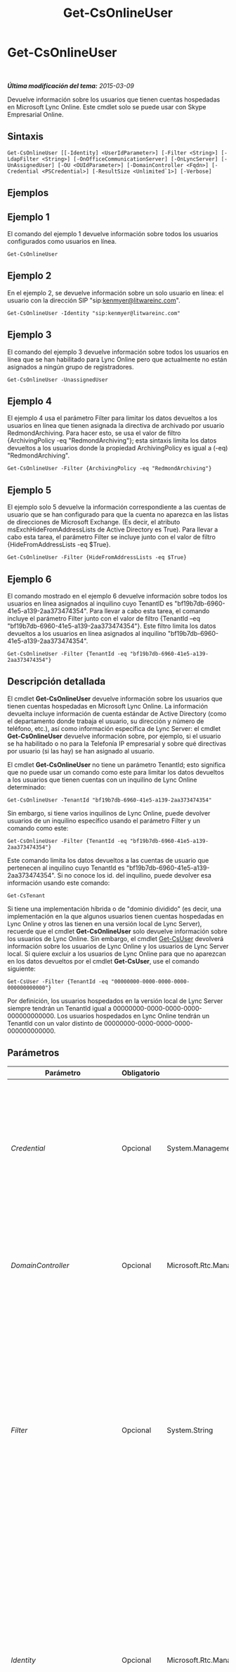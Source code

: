 ﻿---
title: Get-CsOnlineUser
TOCTitle: Get-CsOnlineUser
ms:assetid: 2bfafd70-a7d9-4308-a353-5ecf44249b53
ms:mtpsurl: https://technet.microsoft.com/es-es/library/JJ994026(v=OCS.15)
ms:contentKeyID: 52061624
ms.date: 01/07/2017
mtps_version: v=OCS.15
ms.translationtype: HT
---

# Get-CsOnlineUser

 

_**Última modificación del tema:** 2015-03-09_

Devuelve información sobre los usuarios que tienen cuentas hospedadas en Microsoft Lync Online. Este cmdlet solo se puede usar con Skype Empresarial Online.

## Sintaxis

    Get-CsOnlineUser [[-Identity] <UserIdParameter>] [-Filter <String>] [-LdapFilter <String>] [-OnOfficeCommunicationServer] [-OnLyncServer] [-UnAssignedUser] [-OU <OUIdParameter>] [-DomainController <Fqdn>] [-Credential <PSCredential>] [-ResultSize <Unlimited`1>] [-Verbose]

## Ejemplos

## Ejemplo 1

El comando del ejemplo 1 devuelve información sobre todos los usuarios configurados como usuarios en línea.

    Get-CsOnlineUser

## Ejemplo 2

En el ejemplo 2, se devuelve información sobre un solo usuario en línea: el usuario con la dirección SIP "sip:kenmyer@litwareinc.com".

    Get-CsOnlineUser -Identity "sip:kenmyer@litwareinc.com"

## Ejemplo 3

El comando del ejemplo 3 devuelve información sobre todos los usuarios en línea que se han habilitado para Lync Online pero que actualmente no están asignados a ningún grupo de registradores.

    Get-CsOnlineUser -UnassignedUser

## Ejemplo 4

El ejemplo 4 usa el parámetro Filter para limitar los datos devueltos a los usuarios en línea que tienen asignada la directiva de archivado por usuario RedmondArchiving. Para hacer esto, se usa el valor de filtro {ArchivingPolicy -eq "RedmondArchiving"}; esta sintaxis limita los datos devueltos a los usuarios donde la propiedad ArchivingPolicy es igual a (-eq) "RedmondArchiving".

    Get-CsOnlineUser -Filter {ArchivingPolicy -eq "RedmondArchiving"}

## Ejemplo 5

El ejemplo solo 5 devuelve la información correspondiente a las cuentas de usuario que se han configurado para que la cuenta no aparezca en las listas de direcciones de Microsoft Exchange. (Es decir, el atributo msExchHideFromAddressLists de Active Directory es True). Para llevar a cabo esta tarea, el parámetro Filter se incluye junto con el valor de filtro {HideFromAddressLists -eq $True}.

    Get-CsOnlineUser -Filter {HideFromAddressLists -eq $True}

## Ejemplo 6

El comando mostrado en el ejemplo 6 devuelve información sobre todos los usuarios en línea asignados al inquilino cuyo TenantID es "bf19b7db-6960-41e5-a139-2aa373474354". Para llevar a cabo esta tarea, el comando incluye el parámetro Filter junto con el valor de filtro {TenantId –eq "bf19b7db-6960-41e5-a139-2aa373474354"}. Este filtro limita los datos devueltos a los usuarios en línea asignados al inquilino "bf19b7db-6960-41e5-a139-2aa373474354".

    Get-CsOnlineUser -Filter {TenantId -eq "bf19b7db-6960-41e5-a139-2aa373474354"}

## Descripción detallada

El cmdlet **Get-CsOnlineUser** devuelve información sobre los usuarios que tienen cuentas hospedadas en Microsoft Lync Online. La información devuelta incluye información de cuenta estándar de Active Directory (como el departamento donde trabaja el usuario, su dirección y número de teléfono, etc.), así como información específica de Lync Server: el cmdlet **Get-CsOnlineUser** devuelve información sobre, por ejemplo, si el usuario se ha habilitado o no para la Telefonía IP empresarial y sobre qué directivas por usuario (si las hay) se han asignado al usuario.

El cmdlet **Get-CsOnlineUser** no tiene un parámetro TenantId; esto significa que no puede usar un comando como este para limitar los datos devueltos a los usuarios que tienen cuentas con un inquilino de Lync Online determinado:

    Get-CsOnlineUser -TenantId "bf19b7db-6960-41e5-a139-2aa373474354"

Sin embargo, si tiene varios inquilinos de Lync Online, puede devolver usuarios de un inquilino específico usando el parámetro Filter y un comando como este:

    Get-CsOnlineUser -Filter {TenantId -eq "bf19b7db-6960-41e5-a139-2aa373474354"}

Este comando limita los datos devueltos a las cuentas de usuario que pertenecen al inquilino cuyo TenantId es "bf19b7db-6960-41e5-a139-2aa373474354". Si no conoce los id. del inquilino, puede devolver esa información usando este comando:

    Get-CsTenant

Si tiene una implementación híbrida o de "dominio dividido" (es decir, una implementación en la que algunos usuarios tienen cuentas hospedadas en Lync Online y otros las tienen en una versión local de Lync Server), recuerde que el cmdlet **Get-CsOnlineUser** solo devuelve información sobre los usuarios de Lync Online. Sin embargo, el cmdlet [Get-CsUser](get-csuser.md) devolverá información sobre los usuarios de Lync Online y los usuarios de Lync Server local. Si quiere excluir a los usuarios de Lync Online para que no aparezcan en los datos devueltos por el cmdlet **Get-CsUser**, use el comando siguiente:

    Get-CsUser -Filter {TenantId -eq "00000000-0000-0000-0000-000000000000"}

Por definición, los usuarios hospedados en la versión local de Lync Server siempre tendrán un TenantId igual a 00000000-0000-0000-0000-000000000000. Los usuarios hospedados en Lync Online tendrán un TenantId con un valor distinto de 00000000-0000-0000-0000-000000000000.

## Parámetros


<table>
<colgroup>
<col style="width: 25%" />
<col style="width: 25%" />
<col style="width: 25%" />
<col style="width: 25%" />
</colgroup>
<thead>
<tr class="header">
<th>Parámetro</th>
<th>Obligatorio</th>
<th>Tipo</th>
<th>Descripción</th>
</tr>
</thead>
<tbody>
<tr class="odd">
<td><p><em>Credential</em></p></td>
<td><p>Opcional</p></td>
<td><p>System.Management.Automation.PSCredential</p></td>
<td><p>Permite ejecutar el cmdlet <strong>Get-CsOnlineUser</strong> con credenciales alternativas. Esto puede ser necesario si la cuenta usada para iniciar sesión de Windows no tiene los privilegios necesarios para trabajar con objetos de usuario.</p>
<p>Para usar el parámetro Credential, primero debe crear un objeto PSCredential con el cmdlet <strong>Get-Credential</strong>. Si necesita información detallada, consulte el tema de ayuda del cmdlet <strong>Get-Credential</strong>.</p></td>
</tr>
<tr class="even">
<td><p><em>DomainController</em></p></td>
<td><p>Opcional</p></td>
<td><p>Microsoft.Rtc.Management.Deploy.Fqdn</p></td>
<td><p>Permite conectarse al controlador de dominio especificado para recuperar información de usuarios. Para conectarse a un controlador de dominio específico, incluya el parámetro DomainController seguido del nombre de dominio completo (FQDN) (por ejemplo, atl-cs-001.litwareinc.com).</p></td>
</tr>
<tr class="odd">
<td><p><em>Filter</em></p></td>
<td><p>Opcional</p></td>
<td><p>System.String</p></td>
<td><p>Permite limitar los datos que se devuelven filtrando los atributos específicos de Lync Server. Por ejemplo, puede limitar los datos devueltos a usuarios con una directiva de voz específica asignada o a usuarios que no tengan una directiva de voz específica asignada.</p>
<p>El parámetro Filter usa la misma sintaxis de filtrado de Windows PowerShell que usa el cmdlet Where-Object. Por ejemplo, un filtro que solo devuelve usuarios que se hayan habilitado para Telefonía IP empresarial tendría este aspecto, en el que EnterpriseVoiceEnabled representa el atributo de Active Directory, -eq representa el operador de comparación (igual a) y $True (una variable de Windows PowerShell integrada) representa el valor de filtro:</p>
<p>{EnterpriseVoiceEnabled -eq $True}</p></td>
</tr>
<tr class="even">
<td><p><em>Identity</em></p></td>
<td><p>Opcional</p></td>
<td><p>Microsoft.Rtc.Management.AD.UserIdParameter</p></td>
<td><p>Indica el parámetro Identity de la cuenta de usuario que se recuperará. Las identidades de usuario pueden especificarse con cuatro formatos: 1) la dirección SIP del usuario; 2) el nombre principal del usuario (UPN); 3) el nombre del dominio y el nombre de inicio de sesión del usuario, con formato dominio\nombre (por ejemplo, litwareinc\kenmyer), y 4) el nombre para mostrar de Active Directory del usuario (por ejemplo, Ken Myer). Además se puede hacer referencia a la cuenta del usuario al usar el nombre distintivo de Active Directory del usuario.</p>
<p>Puede usar el asterisco (*) como comodín al usar el Nombre para mostrar como identidad del usuario. Por ejemplo, el parámetro Identity &quot;* Smith&quot; devolvería todos los usuarios cuyo nombre para mostrar termine con el valor de cadena &quot; Smith&quot;.</p></td>
</tr>
<tr class="odd">
<td><p><em>LdapFilter</em></p></td>
<td><p>Opcional</p></td>
<td><p>System.String</p></td>
<td><p>Lo habilita para limitar los datos que se devuelven mediante el filtrado de los atributos genéricos de Active Directory, (es decir, los atributos que no son específicos de Lync Server). Por ejemplo, puede limitar los datos devueltos a usuarios que trabajan en un departamento específico o usuarios con un cargo determinado.</p>
<p>El parámetro LdapFilter usa el lenguaje de consulta LDAP al crear filtros. Por ejemplo, un filtro que devuelva solo usuarios que trabajen en la cuidad de Redmond tendría este aspecto: &quot;l=Redmond&quot;, donde &quot;l&quot; (una L minúscula) representa el atributo de Active Directory (localidad), &quot;=&quot; representa el operador de comparación (igual a) y &quot;Redmond&quot; representa el valor de filtro.</p></td>
</tr>
<tr class="even">
<td><p><em>OnLyncServer</em></p></td>
<td><p>Opcional</p></td>
<td><p>System.Management.Automation.SwitchParameter</p></td>
<td><p>Devuelve una recopilación de usuarios de Lync Server. Aquellos usuarios que tengan cuentas de versiones anteriores del software no serán devueltos al usar este parámetro.</p></td>
</tr>
<tr class="odd">
<td><p><em>OnOfficeCommunicationServer</em></p></td>
<td><p>Opcional</p></td>
<td><p>System.Management.Automation.SwitchParameter</p></td>
<td><p>Devuelve una recopilación de usuarios de una versión anterior de Lync Server (por ejemplo, Microsoft Office Communications Server 2007 R2). Aquellos usuarios que tengan cuentas de la versión actual del software no serán devueltos al usar este parámetro.</p></td>
</tr>
<tr class="even">
<td><p><em>OU</em></p></td>
<td><p>Opcional</p></td>
<td><p>Microsoft.Rtc.Management.AD.OUIdParameter</p></td>
<td><p>Lo habilita para devolver información sobre las cuentas de usuario de una unidad organizativa (OU) o un contenedor específico. El parámetro OU devuelve datos de la unidad organizativa principal especificada y cualquier otra OU que contenga. Por ejemplo, si la OU Finance contiene dos unidades organizativas (AccountsPayable y AccountsReceivable), se devolverán usuarios de las tres unidades organizativas.</p>
<p>Al especificar una OU, use el nombre distintivo (DN) de ese contenedor; por ejemplo: -OU &quot;OU=Finance,dc=litwareinc,dc=com&quot;. Para devolver las cuentas de usuario del contenedor de usuarios, use esta sintaxis:</p>
<p>-OU &quot;cn=Users,dc=litwareinc,dc=com&quot;</p></td>
</tr>
<tr class="odd">
<td><p><em>ResultSize</em></p></td>
<td><p>Opcional</p></td>
<td><p>Microsoft.Rtc.Management.ADConnect.Core.Unlimited</p></td>
<td><p>Permite limitar el número de registros que devuelve el cmdlet. Por ejemplo, para que se devuelvan siete usuarios (independientemente de la cantidad de usuarios que haya en el bosque), incluya el parámetro ResultSize y defina el valor de parámetro en 7. Tenga en cuenta que no es posible especificar qué 7 usuarios se devolverán.</p>
<p>El tamaño del resultado puede definirse en cualquier número entero entre 0 y 2147483647, ambos incluidos. Si se establece en 0, el comando se ejecutará pero no devolverá datos. Si se define el parámetro ResultSize en 7 pero solo hay tres usuarios en el bosque, el comando devolverá esos tres usuarios y se completará sin errores.</p></td>
</tr>
<tr class="even">
<td><p><em>UnassignedUser</em></p></td>
<td><p>Opcional</p></td>
<td><p>System.Management.Automation.SwitchParameter</p></td>
<td><p>Le permite devolver una colección de todos los usuarios que se han habilitado para Lync Online pero que no están actualmente asignados a un grupo de registradores. Los usuarios no están habilitados para iniciar sesión a menos que estén asignados a un grupo de registradores.</p></td>
</tr>
</tbody>
</table>


## Tipos de entrada

El cmdlet **Get-CsOnlineUser** acepta instancias canalizadas del objeto Microsoft.Rtc.Management.ADConnect.Schema.OCSADUser, así como valores de cadena que representan una identidad de cuenta de usuario válida (por ejemplo, "sip:kenmyer@litwareinc.com").

## Tipos de valores devueltos

El cmdlet **Get-CsOnlineUser** devuelve instancias del objeto Microsoft.Rtc.Management.ADConnect.Schema.ADOCOnlineUser.

## Vea también

#### Otros recursos

[Get-CsUser](get-csuser.md)

